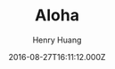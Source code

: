 ---
title: Aloha
github: https://github.com/henryhuang/hexo-theme-aloha
demo: https://huangyijie.com/
author: Henry Huang
ssg:
  - Hexo
cms:
  - No Cms
date: 2016-08-27T16:11:12.000Z
github_branch: master
description: A hexo theme, use semantic ui.
stale: true
---